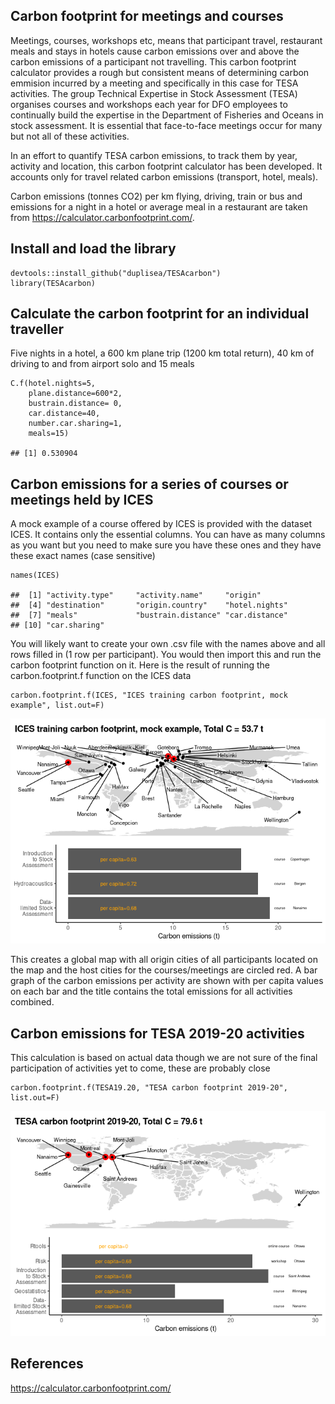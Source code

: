 Carbon footprint for meetings and courses
-----------------------------------------

Meetings, courses, workshops etc, means that participant travel,
restaurant meals and stays in hotels cause carbon emissions over and
above the carbon emissions of a participant not travelling. This carbon
footprint calculator provides a rough but consistent means of
determining carbon emmision incurred by a meeting and specifically in
this case for TESA activities. The group Technical Expertise in Stock
Assessment (TESA) organises courses and workshops each year for DFO
employees to continually build the expertise in the Department of
Fisheries and Oceans in stock assessment. It is essential that
face-to-face meetings occur for many but not all of these activities.

In an effort to quantify TESA carbon emissions, to track them by year,
activity and location, this carbon footprint calculator has been
developed. It accounts only for travel related carbon emissions
(transport, hotel, meals).

Carbon emissions (tonnes CO2) per km flying, driving, train or bus and
emissions for a night in a hotel or average meal in a restaurant are
taken from
<a href="https://calculator.carbonfootprint.com/" class="uri">https://calculator.carbonfootprint.com/</a>.

Install and load the library
----------------------------

    devtools::install_github("duplisea/TESAcarbon")
    library(TESAcarbon)

Calculate the carbon footprint for an individual traveller
----------------------------------------------------------

Five nights in a hotel, a 600 km plane trip (1200 km total return), 40
km of driving to and from airport solo and 15 meals

    C.f(hotel.nights=5,
        plane.distance=600*2,
        bustrain.distance= 0,
        car.distance=40,
        number.car.sharing=1,
        meals=15)

    ## [1] 0.530904

Carbon emissions for a series of courses or meetings held by ICES
-----------------------------------------------------------------

A mock example of a course offered by ICES is provided with the dataset
ICES. It contains only the essential columns. You can have as many
columns as you want but you need to make sure you have these ones and
they have these exact names (case sensitive)

    names(ICES)

    ##  [1] "activity.type"     "activity.name"     "origin"           
    ##  [4] "destination"       "origin.country"    "hotel.nights"     
    ##  [7] "meals"             "bustrain.distance" "car.distance"     
    ## [10] "car.sharing"

You will likely want to create your own .csv file with the names above
and all rows filled in (1 row per participant). You would then import
this and run the carbon footprint function on it. Here is the result of
running the carbon.footprint.f function on the ICES data

    carbon.footprint.f(ICES, "ICES training carbon footprint, mock example", list.out=F)

![](README_files/figure-markdown_strict/ICES.C-1.png)

This creates a global map with all origin cities of all participants
located on the map and the host cities for the courses/meetings are
circled red. A bar graph of the carbon emissions per activity are shown
with per capita values on each bar and the title contains the total
emissions for all activities combined.

Carbon emissions for TESA 2019-20 activities
--------------------------------------------

This calculation is based on actual data though we are not sure of the
final participation of activities yet to come, these are probably close

    carbon.footprint.f(TESA19.20, "TESA carbon footprint 2019-20", list.out=F)

![](README_files/figure-markdown_strict/TESA.C-1.png)

References
----------

<a href="https://calculator.carbonfootprint.com/" class="uri">https://calculator.carbonfootprint.com/</a>
